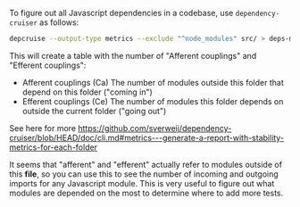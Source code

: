To figure out all Javascript dependencies in a codebase, use `dependency-cruiser` as follows:

```sh
depcruise --output-type metrics --exclude "^node_modules" src/ > deps-metrics.txt
```

This will create a table with the number of "Afferent couplings" and "Efferent couplings":

- Afferent couplings (Ca) The number of modules outside this folder that depend on this folder ("coming in")
- Efferent couplings (Ce) The number of modules this folder depends on outside the current folder ("going out")

See here for more https://github.com/sverweij/dependency-cruiser/blob/HEAD/doc/cli.md#metrics---generate-a-report-with-stability-metrics-for-each-folder

It seems that "afferent" and "efferent" actually refer to modules outside of this **file**, so you can use this to see the number of incoming and outgoing imports for any Javascript module. This is very useful to figure out what modules are depended on the most to determine where to add more tests.